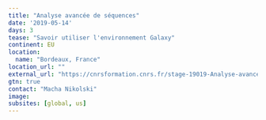 ```yaml
---
title: "Analyse avancée de séquences"
date: '2019-05-14'
days: 3
tease: "Savoir utiliser l'environnement Galaxy"
continent: EU
location:
  name: "Bordeaux, France"
location_url: ""
external_url: "https://cnrsformation.cnrs.fr/stage-19019-Analyse-avancee-de-sequences.html?axe=98"
gtn: true
contact: "Macha Nikolski"
image: 
subsites: [global, us]
---
```

